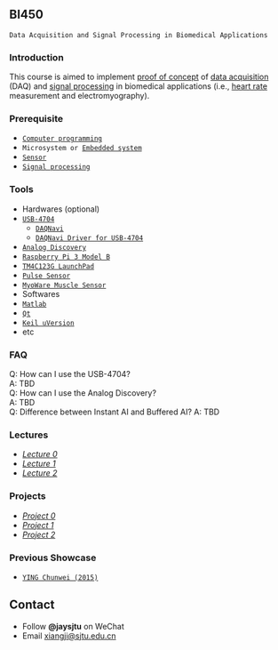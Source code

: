 ## BI450
`Data Acquisition and Signal Processing in Biomedical Applications`
### Introduction
This course is aimed to implement [proof of concept](https://en.wikipedia.org/wiki/Proof_of_concept) of [data acquisition](https://en.wikipedia.org/wiki/Data_acquisition) (DAQ) and [signal processing](https://en.wikipedia.org/wiki/Signal_processing) in biomedical applications (i.e., [heart rate](https://en.wikipedia.org/wiki/Heart_rate) measurement and electromyography).
### Prerequisite
* [`Computer programming`](https://en.wikipedia.org/wiki/Computer_programming)
* `Microsystem or `[`Embedded system`](https://en.wikipedia.org/wiki/Embedded_system)
* [`Sensor`](https://en.wikipedia.org/wiki/Sensor)
* [`Signal processing`](https://en.wikipedia.org/wiki/Signal_processing)  

### Tools
* Hardwares (optional)
 * [`USB-4704`](http://www.advantech.com.cn/products/1-2mlkno/usb-4704/mod_4d0800cc-f6fd-402a-9782-24cd0ffdaf42)
    * [`DAQNavi`](http://support.advantech.com/Support/DownloadSRDetail_New.aspx?SR_ID=1-13L33UP&Doc_Source=Download)
    * [`DAQNavi Driver for USB-4704`](http://support.advantech.com/Support/DownloadSRDetail_New.aspx?SR_ID=1-IM07EN&Doc_Source=Download)
 * [`Analog Discovery`](https://reference.digilentinc.com/reference/instrumentation/analog-discovery/start?redirect=1id=analog_discovery/analog_discovery)
 * [`Raspberry Pi 3 Model B`](https://www.raspberrypi.org/products/raspberry-pi-3-model-b/)
 * [`TM4C123G LaunchPad`](http://www.ti.com/tool/ek-tm4c123gxl)
 * [`Pulse Sensor`](http://pulsesensor.com/)
 * [`MyoWare Muscle Sensor`](http://www.advancertechnologies.com/p/myoware.html)
* Softwares
 * [`Matlab`](https://en.wikipedia.org/wiki/MATLAB)
 * [`Qt`](http://www.qt.io/)
 * [`Keil uVersion`](http://www.keil.com/download/product/)
 * etc

### FAQ
Q: How can I use the USB-4704?  
A: TBD  
Q: How can I use the Analog Discovery?  
A: TBD  
Q: Difference between Instant AI and Buffered AI?
A: TBD

### Lectures
* [*Lecture 0*](https://github.com/SJTUCourse/BI450/blob/master/Lectures/2016%20Fall/Lecture%200/Lecture%200.ppt)
* [*Lecture 1*](https://github.com/SJTUCourse/BI450/blob/master/Lectures/2016%20Fall/Lecture%201/Lecture%201.ppt)
* [*Lecture 2*](https://github.com/SJTUCourse/BI450/blob/master/Lectures/2016%20Fall/Lecture%202/Lecture%202.ppt)

### Projects
* [*Project 0*](https://github.com/SJTUCourse/BI450/blob/master/Projects/2016%20Fall/Project%200.pdf)
* [*Project 1*](https://github.com/SJTUCourse/BI450/blob/master/Projects/2016%20Fall/Project%201.pdf)
* [*Project 2*](https://github.com/SJTUCourse/BI450/blob/master/Projects/2016%20Fall/Project%202.pdf)

### Previous Showcase
* [`YING Chunwei (2015)`](http://v.youku.com/v_show/id_XMTM3NDI3NjA4OA==.html?from=s1.8-1-1.2)

## Contact
* Follow **@jaysjtu** on WeChat
* Email [xiangji@sjtu.edu.cn](mailto:xiangji@sjtu.edu.cn)
